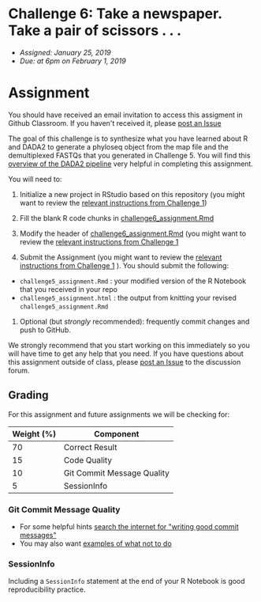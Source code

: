 Challenge 6: Take a newspaper. Take a pair of scissors . . .
============================================================

-   *Assigned: January 25, 2019*
-   *Due: at 6pm on February 1, 2019*

Assignment
==========

You should have received an email invitation to access this assigment in
Github Classroom. If you haven't received it, please [post an
Issue](https://github.com/IBIEM/community/issues)

The goal of this challenge is to synthesize what you have learned about
R and DADA2 to generate a phyloseq object from the map file and the
demultiplexed FASTQs that you generated in Challenge 5. You will find
this [overview of the DADA2
pipeline](https://gitlab.oit.duke.edu/IBIEM/IBIEM_2018_2019/blob/master/content/lessons/dada2_pipeline_toc.md)
very helpful in completing this assignment.

You will need to:

1.  Initialize a new project in RStudio based on this repository (you
    might want to review the [relevant instructions from Challenge
    1](https://github.com/IBIEM/challenge_1/blob/master/README.Rmd#initialize-a-new-project))

2.  Fill the blank R code chunks in
    [challenge6\_assignment.Rmd](challenge6_assignment.Rmd)

3.  Modify the header of
    [challenge6\_assignment.Rmd](challenge5_assignment.Rmd) (you might
    want to review the [relevant instructions from Challenge
    1](https://github.com/IBIEM/challenge_1/blob/master/README.Rmd#modify-the-header)

4.  Submit the Assignment (you might want to review the [relevant
    instructions from Challenge
    1](https://github.com/IBIEM/challenge_1/blob/master/README.Rmd#submitting-the-assignment)
    ). You should submit the following:

-   `challenge5_assignment.Rmd` : your modified version of the R
    Notebook that you received in your repo
-   `challenge5_assignment.html` : the output from knitting your revised
    `challenge5_assignment.Rmd`

1.  Optional (but *strongly* recommended): frequently commit changes and
    push to GitHub.

We strongly recommend that you start working on this immediately so you
will have time to get any help that you need. If you have questions
about this assignment outside of class, please [post an
Issue](https://github.com/IBIEM/community/issues) to the discussion
forum.

Grading
-------

For this assignment and future assignments we will be checking for:

<table>
<thead>
<tr class="header">
<th>Weight (%)</th>
<th>Component</th>
</tr>
</thead>
<tbody>
<tr class="odd">
<td>70</td>
<td>Correct Result</td>
</tr>
<tr class="even">
<td>15</td>
<td>Code Quality</td>
</tr>
<tr class="odd">
<td>10</td>
<td>Git Commit Message Quality</td>
</tr>
<tr class="even">
<td>5</td>
<td>SessionInfo</td>
</tr>
</tbody>
</table>

### Git Commit Message Quality

-   For some helpful hints [search the internet for "writing good commit
    messages"](https://duckduckgo.com/?q=writing+good+commit+messages)
-   You may also want [examples of what not to
    do](https://xkcd.com/1296/)

### SessionInfo

Including a `SessionInfo` statement at the end of your R Notebook is
good reproducibility practice.
